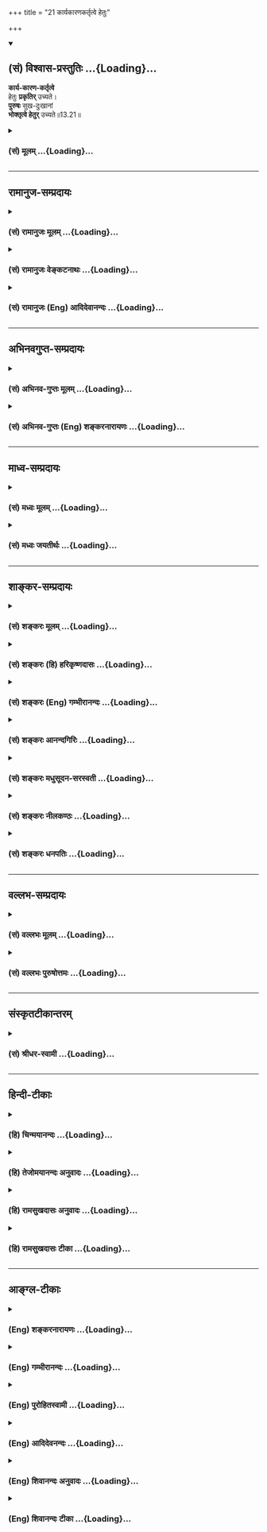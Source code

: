 +++
title = "21 कार्यकारणकर्तृत्वे हेतुः"

+++
<div class="js_include" newlevelforh1="2" title="(सं) विश्वास-प्रस्तुतिः" unfilled url="/mahAbhAratam/shlokashaH/06-bhIShma-parva/03-bhagavad-gItA-parva/saMskRtam/vishvAsa-prastutiH/13_xetra-xetrajna-yogaH/21_kAryakAraNakartRt.md">
<details open><summary><h2>(सं) विश्वास-प्रस्तुतिः ...{Loading}...</h2></summary>

**कार्य-कारण-कर्तृत्वे**  
हेतुः **प्रकृतिर्** उच्यते।  
**पुरुषः** सुख-दुःखानां  
**भोक्तृत्वे हेतुर्** उच्यते॥13.21॥
</details>
</div>
<div class="js_include collapsed" newlevelforh1="3" title="(सं) मूलम्" unfilled url="/mahAbhAratam/shlokashaH/06-bhIShma-parva/03-bhagavad-gItA-parva/saMskRtam/mUlam/13_xetra-xetrajna-yogaH/21_kAryakAraNakartRt.md">
<details><summary><h3>(सं) मूलम् ...{Loading}...</h3></summary>

कार्यकारणकर्तृत्वे हेतुः प्रकृतिरुच्यते।  
पुरुषः सुखदुःखानां भोक्तृत्वे हेतुरुच्यते।।13.21।।
</details>
</div>


_________________
## रामानुज-सम्प्रदायः
<div class="js_include collapsed" newlevelforh1="3" title="(सं) रामानुजः मूलम्" unfilled url="/mahAbhAratam/shlokashaH/06-bhIShma-parva/03-bhagavad-gItA-parva/saMskRtam/rAmAnujaH/mUlam/13_xetra-xetrajna-yogaH/21_kAryakAraNakartRt.md">
<details><summary><h3>(सं) रामानुजः मूलम् ...{Loading}...</h3></summary>

।।13.20।। कार्यं शरीरं कारणानि ज्ञानकर्मात्मकानि समनस्कानि इन्द्रियाणि;
तेषां क्रियाकारित्वे पुरुषाधिष्ठिता **प्रकृतिः** एव **हेतुः;**
पुरुषाधिष्ठितक्षेत्राकारपरिणतप्रकृत्याश्रया भोगसाधनभूता क्रिया
इत्यर्थः।  
  
**पुरुषस्य** तु अधिष्ठातृत्वम् एव तदपेक्षया
अधिकंकर्ताशास्त्रार्थवत्त्वात् (ब्र॰ सू॰ 2।3।33) इत्यादिकम् उक्तम्
शरीराधिष्ठानप्रयत्नहेतुत्वम् एव हि पुरुषस्य कर्तृत्वम्। प्रकृतिसंसृष्टः
**पुरुषः सुखदुःखानां भोक्तृत्वे हेतुः;** सुखदुःखानुभवाश्रयः
इत्यर्थः। एवम् अन्योन्यसंसृष्टयोः प्रकृतिपुरुषयोः कार्यभेद उक्तः पुरुषस्य
स्वतः स्वानुभवैकसुखस्य अपि वैषयिकसुखदुःखोपभोगहेतुत्वम् आह --

</details>
</div>
<div class="js_include collapsed" newlevelforh1="3" title="(सं) रामानुजः वेङ्कटनाथः" unfilled url="/mahAbhAratam/shlokashaH/06-bhIShma-parva/03-bhagavad-gItA-parva/saMskRtam/rAmAnujaH/venkaTanAthaH/13_xetra-xetrajna-yogaH/21_kAryakAraNakartRt.md">
<details><summary><h3>(सं) रामानुजः वेङ्कटनाथः ...{Loading}...</h3></summary>

  
  
।।13.21।। अथान्योन्यसंसृष्टयोः प्रकृतिपुरुषयोः संसर्गविशेषनिबन्धनो
व्यापारभेद उच्यते -- कार्यकारण इति श्लोकेन। कार्यं शरीरमिति। प्रकरणात्
कारणशब्दस्य समभिव्याहाराच्च अत्र कार्यशब्दो भोगायतनाख्यकार्यविशेषपर इति
भावः। इन्द्रियाणि दशैकं च \[13।6\] इति इन्द्रियादिप्रकृतविषयोऽत्र
कारणशब्द इत्याहज्ञानकर्मात्मकानीति। एतेनकार्यं भूततन्मात्ररूपेण दशविधम्
कारणं बुद्ध्यहङ्काररूपेण त्रयोदशविधम् तेषां स्वरूपोत्पत्तौ
प्रतिक्षणपरिणामे च हेतुर्मूलप्रकृतिः इत्यादिव्याख्यानान्तराणि
निरस्तानि। कार्यकरणकर्तृत्वे इति (शं.) परोक्तं
पाठान्तरमप्रसिद्धेरनादृतम्। कर्तृशब्दोऽत्र न प्रयत्नाद्याश्रयत्वपरः;
अचेतने तदसम्भवात् अतो यथास्वं व्यापारश्रयत्वं विवक्षितमित्याह -- तेषां
क्रियाकारित्व इति। यद्यप्यबुद्धिपूर्वेषु
केषुचिन्मनश्श्रोत्रादिव्यापारेषु पुरुषेच्छाधीनत्वं नास्ति; तथापि तेषां
पुरुषभोगार्थत्वात् भोक्तृत्वदशापन्नपुरुषसन्निधानरूपमधिष्ठानमपेक्षितम्
बाहुल्येन च प्रयत्नाधीनत्वमस्तीत्यभिप्रायेणाहपुरुषाधिष्ठितेति। विभज्य
व्यापारनिर्देशात्प्रकृतिरेवेत्यवधारणलाभः।  
  
ननु पुरुषाधिष्ठिता प्रकृतिरित्ययुक्तं; प्रलयदशायां करणकलेवरविधुरस्य
संसारिणः स्वेच्छया
प्रकृत्यधिष्ठानासम्भवादित्यत्राहपुरुषाधिष्ठितक्षेत्राकारपरिणतेति।
भोगतत्साधनयोराश्रयत्वलक्षणं हेतुत्वमिह विविच्यत इत्यभिप्रायेण
प्रकृत्याश्रयत्वादिकथनम्। प्रकृतेः कर्तृत्वेकर्ता शास्त्रार्थवत्त्वात्
\[ब्र.सू.2।3।33\] इत्यादिभिः सूत्रैर्विरोधः
स्यादित्यत्राहपुरुषस्याधिष्ठातृत्वमेवेति। यदि
पुरुषस्याधिष्ठातृत्वमात्रं; तदा साक्षात्कर्तृत्वं प्रकृतेरेवेति पुरुषस्य
कर्तृत्वमौपचारिकं स्यादित्यत्राहशरीराधिष्ठानेति। अयमभिप्रायः -- न हि
प्रयत्नाधीनपरिस्पन्दाश्रयत्वलक्षणं कर्तृत्वं पुरुषस्य सूत्र्यते तत्र
शास्त्रार्थवत्त्वादिहेतूनामन्यथासिद्धेः नच शरीरादिप्रेरकप्रयत्नाश्रयत्वे
कर्तृशब्दस्यौपचारिकता; कृतिप्रयत्नयोः
पर्यायत्वात्कृत्याश्रयत्वरूपत्वाच्च कर्तृत्वस्य। ततश्चान्यत्रैव
कर्तृत्वमौपचारिकमिति फलितम्। यदि पुनर्यथास्वं व्यापाराश्रयत्वमेव
सर्वेषां कर्तृत्वमित्युच्यते तथापि पुरुषस्य कर्तृत्वं मुख्यमेव।  
  
ननुपुरुषः सुखदुःखानां भोक्ता इत्ययुक्तम्; शुद्धस्य पुरुषस्य
प्रियाप्रियविधुरत्वश्रुतेः। यद्यपि मोक्षे विलक्षणं सुखमनुभूयते; तथापि
दुःखप्रसङ्गस्तु नास्त्येवेत्यत्राह -- प्रकृतिसंसृष्ट इति। नह वै सशरीरस्य
सतः प्रियाप्रिययोरपहतिरस्ति \[छां.उ.8।12।1\] इत्यपि श्रूयत इति भावः।
विषयेन्द्रियादिरूपेण परिणतायाः प्रकृतेरपि भोक्तृत्वे हेतुत्वमस्ति तत्कथं
पुरुषो विशिष्य निर्दिश्यते इत्यत्राहसुखदुःखानुभवाश्रय इति।
तत्कालस्वसमवेतसुखदुःखसाक्षात्कारो भोग इति भोगलक्षणमप्यनेन सूचितम्। एतेन
निर्विकारपुरुषसन्निधानात् प्रकृतेरेव भोक्तृत्वमिति पक्षो निरस्तः।
तदापुरुषोऽस्ति भोक्तृभावात् \[सां.का.17\]पुरुषस्य दर्शनार्थं कैवल्यार्थं
तथा प्रधानस्य \[सां.का.21\] इत्यादिस्वग्रन्थविरोधश्च। अयं हि पक्षः
शारीरकेरचनानुपपत्तेश्च \[ब्र.सू.2।2।1\] इत्यारभ्यविप्रतिषेधाच्चासमञ्जसम्
\[ब्र.सू.2।2।10\] इत्यन्तैः सूत्रैर्विस्तरेण प्रतिक्षिप्तः। अत्र च
श्लोके यदि प्रकृतेरेव भोक्तृत्वमपि विवक्षितं स्यात्; तदा कर्तृत्वे
भोक्तृत्वे च प्रकृतिरेव हेतुरिति वक्तव्यम् नतु विवेक्तव्यम्
भोक्तृत्वस्यापि कर्तृत्वविशेषत्वात्;शास्त्रफलं प्रयोक्तरि
\[पू.मी.3।7।10\] इति न्यायाच्च।  
  
न च वाच्यं कर्तृत्वं प्रकृतेः स्वतस्सिद्धं; भोक्तृत्वे तु तस्याः पुरुषो
हेतुरिति प्रदर्शनाय विवेक इति पुरुषनिरपेक्षायाः केवलायाः प्रकृतेः
कर्तृत्वस्याप्ययोगादनभ्युपगमाच्च। अन्यथा विशुद्धकेवलज्ञानोदयेऽपि तेन
निवृत्तप्रसवामर्थवशात्सप्तरूपविनिवृत्ताम् \[सां.का.65\]
इत्युक्तसप्तरूपविनिवृत्तिभङ्गप्रसङ्गात्। तथाच मुक्तावपि यथापूर्वमेव
प्रकृतिप्रवृत्तिः
स्यात्। सङ्घातपरार्थत्वात्ति्रगुणादिविपर्ययादधिष्ठानात्। पुरुषोऽस्ति
भोक्तृभावात्कैवल्यार्थप्रवृत्तेश्च।। जननमरणकरणानां
प्रतिनियमादयुगपत्प्रवृत्तेश्च। पुरुषबहुत्वं सिद्धं
त्रैगुण्यविपर्यया(च्चैव)च्च।। \[सां.का.1718\]
इत्यधिष्ठानायुगपत्प्रवृत्तिभ्यां पुरुषतद्बहुत्वकल्पनं च भज्येत।
अत्रपुरुषः प्रकृतिस्थो हि भुङ्क्ते प्रकृतिजान् गुणान्  
  

</details>
</div>
<div class="js_include collapsed" newlevelforh1="3" title="(सं) रामानुजः (Eng) आदिदेवानन्दः" unfilled url="/mahAbhAratam/shlokashaH/06-bhIShma-parva/03-bhagavad-gItA-parva/saMskRtam/rAmAnujaH/english/AdidevAnandaH/13_xetra-xetrajna-yogaH/21_kAryakAraNakartRt.md">
<details><summary><h3>(सं) रामानुजः (Eng) आदिदेवानन्दः ...{Loading}...</h3></summary>

13.21 The 'Karya' means the body, the 'Karanas' mean the instruments,
i.e., the senses of perception and action plus the Manas. In their operations, the Prakrti, subservient to the self, is alone the causal factor. The sense is that their operations, which are the means of experience, have their foundation in the Prakrti, which has developed in the form of the body subservient to the self. In regard to this, the authority is the aphorism, 'The self is an agent, on account of the scriptures having the purpose' (B. S., 2.3.33) etc. The agency of the self means that the self is the cause of the will (effort) to support the body. The self (Purusa) associated with the body is the cause for experiencing pleasures and pains. The meaning is that It is the seat of those experiences. Thus, has been explained the difference in the operations of the Prakrti and of the self when they are mutually conjoined. He now proceeds to explain how, though the self, which in Its pristine nature experiences Itself by Itself as nothing but joy, becomes the cause of experiencing both pleasure and pain derived from sense objects when It is conjoined with a body. The term Guna figuratively represents effects. The self (in Its pristine nature) experiences Itself by Itself, as nothing buy joy. But when dwelling in the body, i.e., when It is in conjunction with the Prakrti, It experiences the alities born of Prakrti, namely, happiness, pain etc., which are the effects of Gunas like Sattva etc. He explains the cause of conjunction with the Prakrti:

</details>
</div>


_________________
## अभिनवगुप्त-सम्प्रदायः
<div class="js_include collapsed" newlevelforh1="3" title="(सं) अभिनव-गुप्तः मूलम्" unfilled url="/mahAbhAratam/shlokashaH/06-bhIShma-parva/03-bhagavad-gItA-parva/saMskRtam/abhinava-guptaH/mUlam/13_xetra-xetrajna-yogaH/21_kAryakAraNakartRt.md">
<details><summary><h3>(सं) अभिनव-गुप्तः मूलम् ...{Loading}...</h3></summary>

।।13.20 -- 13.23।। एतल्लक्षणं कृत्वा परीक्षा क्रियते -- प्रकृतिमित्यादि
पर इत्यन्तम्। प्रकृतिरप्यनादिः +++(;N कार्यकारणप्रकृतिरप्यनादिः)+++
कारणान्तराभावात्। ,विकाराः पटादयः। प्रकृतिरिति कार्यकारणभावे हेतुः।
पुरुषस्तु प्रधान्यात् भोक्ता। प्रकृतिपुरुषयोः पङ्ग्वन्धवत्
किलान्योन्यापेक्षा वृत्तिः। अत एवास्य \[पुरुषस्य\] शास्त्रकृद्भिः
नानाकारैर्नामभिरभिधीयते रूपम् उपद्रष्टा इत्यादिभिः। अयमत्र तात्पर्यार्थः
-- प्रकृतिः तद्विकारः; चतुर्दशविधः सर्गः; तथा पुरुषः; एतत्सर्वम् अनादि
नित्यं च ब्रह्मतत्वाच्छुरितत्वे सति तदनन्यत्वात्।

</details>
</div>
<div class="js_include collapsed" newlevelforh1="3" title="(सं) अभिनव-गुप्तः (Eng) शङ्करनारायणः" unfilled url="/mahAbhAratam/shlokashaH/06-bhIShma-parva/03-bhagavad-gItA-parva/saMskRtam/abhinava-guptaH/english/shankaranArAyaNaH/13_xetra-xetrajna-yogaH/21_kAryakAraNakartRt.md">
<details><summary><h3>(सं) अभिनव-गुप्तः (Eng) शङ्करनारायणः ...{Loading}...</h3></summary>

13.21 See Comment under 13.23

</details>
</div>


_________________
## माध्व-सम्प्रदायः
<div class="js_include collapsed" newlevelforh1="3" title="(सं) मध्वः मूलम्" unfilled url="/mahAbhAratam/shlokashaH/06-bhIShma-parva/03-bhagavad-gItA-parva/saMskRtam/madhvaH/mUlam/13_xetra-xetrajna-yogaH/21_kAryakAraNakartRt.md">
<details><summary><h3>(सं) मध्वः मूलम् ...{Loading}...</h3></summary>

।।13.21।। कार्यं शरीरम्। शरीरं कार्यमुच्यते इत्यभिधानम्। कारणानीन्द्रियाणि
भोगोऽनुभवः। स हि चिद्रूपत्वादनुभवति। प्रकृतिश्च
जडत्वात्परिणामिनी। कार्यकारणकर्त्तृत्वे कारणं प्रकृतिं विदः। भोक्तृत्वे
सुखदुःखानां पुरुषं प्रकृतेः परम् \[3।26।8\] इति भागवते।

</details>
</div>
<div class="js_include collapsed" newlevelforh1="3" title="(सं) मध्वः जयतीर्थः" unfilled url="/mahAbhAratam/shlokashaH/06-bhIShma-parva/03-bhagavad-gItA-parva/saMskRtam/madhvaH/jayatIrthaH/13_xetra-xetrajna-yogaH/21_kAryakAraNakartRt.md">
<details><summary><h3>(सं) मध्वः जयतीर्थः ...{Loading}...</h3></summary>

।।13.21।। कारणानामपि कार्यत्वात् पृथगुक्तिर्व्यर्थेत्यतो रूढिमाश्रित्य
कार्यकारणशब्दौ व्याख्याति -- **कार्यमि**ति। भोक्तृत्वे इत्यत्र
प्रकृत्यर्थो भोगोऽभ्यवहारादिसुखादिविषयो न सम्भवति; अत आह -- **भोग** इति।
स्वीयतया साक्षात्कार इत्यर्थः। भोगः प्रकृतेरेव न पुरुषस्य; अतःपुरुषः
सुखदुःखानां भोक्तृत्वे हेतुः इति कथमुक्तं इति साङ्खयाः। तत्राह -- **स
ही**ति। न तु प्रकृतिः; अचैतन्यादिति शेषः। ननुकार्यकारणकर्तृत्वे हेतुः
प्रकृतिः इत्युक्तम्; कर्तृत्वं च ज्ञानेच्छाप्रत्यययोगः तत्कथं
प्रकृतेर्भोगासम्भवः इत्यत आह -- **प्रकृतिश्चे**ति। चस्त्वर्थः
परिणामिकारणत्वात्कर्तृत्वमित्युपचर्यत इति भावः। श्लोकार्थे
पुराणसम्मतिमाह -- **कार्ये**ति। कारणं विदुः इत्त्युत्तरार्धेऽनुवर्तते।

</details>
</div>


_________________
## शाङ्कर-सम्प्रदायः
<div class="js_include collapsed" newlevelforh1="3" title="(सं) शङ्करः मूलम्" unfilled url="/mahAbhAratam/shlokashaH/06-bhIShma-parva/03-bhagavad-gItA-parva/saMskRtam/shankaraH/mUlam/13_xetra-xetrajna-yogaH/21_kAryakAraNakartRt.md">
<details><summary><h3>(सं) शङ्करः मूलम् ...{Loading}...</h3></summary>

।।13.21।। --,**कार्यकरणकर्तृत्वे** -- कार्यं शरीरं करणानि तत्स्थानि
त्रयोदश। देहस्यारम्भकाणि भूतानि पञ्च विषयाश्च प्रकृतिसंभवाः विकाराः
पूर्वोक्ताः इह कार्यग्रहणेन गृह्यन्ते। गुणाश्च प्रकृतिसंभवाः
सुखदुःखमोहात्मकाः करणाश्रयत्वात् करणग्रहणेन गृह्यन्ते। तेषां
कार्यकरणानां कर्तृत्वम् उत्पादकत्वं यत् तत् कार्यकरणकर्तृत्वं तस्मिन्
कार्यकरणकर्तृत्वे **हेतुः** कारणम् आरम्भकत्वेन **प्रकृतिः उच्यते।** एवं
कार्यकरणकर्तृत्वेन संसारस्य कारणं प्रकृतिः। कार्यकारणकर्तृत्वे
इत्यस्मिन्नपि पाठे; कार्यं यत् यस्य विपरिणामः तत् तस्य कार्यं विकारः
विकारि कारणं तयोः विकारविकारिणोः कार्यकारणयोः कर्तृत्वे इति। अथवा; षोडश
विकाराः कार्यं सप्त प्रकृतिविकृतयः कारणम् तान्येव कार्यकारणान्युच्यन्ते
तेषां कर्तृत्वे हेतुः प्रकृतिः उच्यते; आरम्भकत्वेनैव। पुरुषश्च संसारस्य
कारणं यथा स्यात् तत् उच्यते -- **पुरुषः** जीवः क्षेत्रज्ञः भोक्ता इति
पर्यायः; **सुखदुःखानां** भोग्यानां **भोक्तृत्वे** उपलब्धृत्वे **हेतुः
उच्यते**।। कथं पुनः अनेन कार्यकरणकर्तृत्वेन सुखदुःखभोक्तृत्वेन च
प्रकृतिपुरुषयोः संसारकारणत्वमुच्यते इति; अत्र उच्यते --
कार्यकरणसुखदुःखरूपेण हेतुफलात्मना प्रकृतेः परिणामाभावे; पुरुषस्य च
चेतनस्य असति तदुपलब्धृत्वे; कुतः संसारः स्यात् यदा पुनः
कार्यकरणसुखदुःखस्वरूपेण हेतुफलात्मना परिणतया प्रकृत्या भोग्यया पुरुषस्य
तद्विपरीतस्य भोक्तृत्वे न अविद्यारूपः संयोगः स्यात्; तदा संसारः स्यात्
इति। अतः यत् प्रकृतिपुरुषयोः कार्यकरणकर्तृत्वेन सुखदुःखभोक्तृत्वेन च
संसारकारणत्वमुक्तम्; तत् युक्तम्। कः पुनः अयं संसारो नाम सुखदुःखसंभोगः
संसारः। पुरुषस्य च सुखदुःखानां संभोक्तृत्वं संसारित्वमिति।। यत् पुरुषस्य
सुखदुःखानां भोक्तृत्वं संसारित्वम् इति उक्तं तस्य तत् किं निमित्तमिति
उच्यते --,

</details>
</div>
<div class="js_include collapsed" newlevelforh1="3" title="(सं) शङ्करः (हि) हरिकृष्णदासः" unfilled url="/mahAbhAratam/shlokashaH/06-bhIShma-parva/03-bhagavad-gItA-parva/saMskRtam/shankaraH/hindI/harikRShNadAsaH/13_xetra-xetrajna-yogaH/21_kAryakAraNakartRt.md">
<details><summary><h3>(सं) शङ्करः (हि) हरिकृष्णदासः ...{Loading}...</h3></summary>

।।13.21।। प्रकृतिसे उत्पन्न हुए वे विकार और गुण कौनसे हैं --, कार्य
शरीरको कहते हैं और उसमें स्थित ( मन; बुद्धि; अहंकार तथा दश इन्द्रियाँ --
ये ) तेरह कारण हैं। इनके कर्त्तापनमें ( हेतु प्रकृति है )। शरीरको
उत्पन्न करनेवाले पाँच भूत और शब्द आदि पाँच विषय ये पहले कहे हुए
प्रकृतिजन्य दश विकार तो यहाँ कार्यके ग्रहणसे ग्रहण किये जाते हैं और
सुखदुःख; मोह आदिके रूपमें परिणत हुए प्रकृतिजन्य समस्त गुण बुद्धि आदि
कारणोंके आश्रित होनेके कारण करणोंके ग्रहणसे ग्रहण किये जाते हैं। उन
कार्य और करणोंका जो कर्तापन अर्थात् उनको उत्पन्न करनेका भाव है उसका नाम
कार्यकरण कर्तृत्व है; उन कार्यकरणोंके कर्तृत्वमें आरम्भ करनेवाली होनेसे
प्रकृति कारण कही जाती है। इस प्रकार कार्यकरणोंको उत्पन्न करनेवाली होनेसे
प्रकृति संसारकी कारण है। कार्यकारणकर्तृत्वे ऐसा पाठ माननेसे भी यही अर्थ
होगा कि जो जिसका परिणाम है; वह उसका कार्य अर्थात् विकार है; और कारण
विकारी -- विकृत होनेवाला -- है। उन विकारी और विकाररूप कारण और कार्योंके
उत्पन्न करनेमें ( प्रकृति हेतु है )। अथवा सोलह विकार तो कार्य और सात
प्रकृति विकृति कारण हैं; इस प्रकार ये ( तेईस तत्त्व ) ही कार्यकारणके
नामसे कहे जाते हैं। इनके कर्तापनमें प्रारम्भकत्वसे ही प्रकृति हेतु कही
जाती है। पुरुष भी जिस प्रकार संसारका कारण होता है; सो कहा जाता है --
पुरुष अर्थात् जीव; क्षेत्रज्ञ; भोक्ता इत्यादि जिसके पर्याय शब्द है; वह
सुखदुःख आदि भोगोंके भोक्तापनमें,अर्थात् उनका उपभोग करनेमें हेतु कहा जाता
है। पू₀ -- परंतु इस कार्यकरणके कर्तापनसे और सुख दुःखके भोक्तापनसे
प्रकृति और पुरुष दोनोंको संसारका कारण कैसे बतलाया जाता है उ₀ -- कार्यकरण
और सुखदुःखादिरूप हेतु और फलके आकारमें प्रकृतिका परिणाम न होनेपर तथा चेतन
पुरुषमें उन सबका भोक्तापन न होनेसे संसार कैसे सिद्ध होगा। जब कार्यकरणरूप
हेतु और फलके आकारमें परिणत हुई भोग्यरूपा प्रकृतिके साथ उससे विपरीत
धर्मवाले पुरुषका; भोक्ता भावसे अविद्यारूप संयोग होगा; तभी संसार ( प्रतीत
) होगा। इसलिये प्रकृतिके कार्यकरणविषयक कर्तापन और पुरुषके सुख दुःखविषयक
भोक्तापनको लेकर जो उन दोनोंका संसारकारणत्व प्रतिपादन किया गया; वह उचित
ही है। पू₀ -- तो यह संसारनामक वस्तु क्या है उ₀ -- सुख दुःखोंका भोग ही
संसार है और पुरुषमें जो सुखदुःखोंका भोक्तृत्व है; यही उसका संसारित्व है।

</details>
</div>
<div class="js_include collapsed" newlevelforh1="3" title="(सं) शङ्करः (Eng) गम्भीरानन्दः" unfilled url="/mahAbhAratam/shlokashaH/06-bhIShma-parva/03-bhagavad-gItA-parva/saMskRtam/shankaraH/english/gambhIrAnandaH/13_xetra-xetrajna-yogaH/21_kAryakAraNakartRt.md">
<details><summary><h3>(सं) शङ्करः (Eng) गम्भीरानन्दः ...{Loading}...</h3></summary>

13.21 Karya-karana-kartrtve, with regard to the source of body and
organs: Karya is the body, and karana are the thirteen \[Five sense
organs, five motor organs, mind, intellect and ego.\] organs existing in
it. Here, by the word karya are understood the aforesaid elements that
produce the body as also the objects which are modifications born of
Nature. And since the alities-which are born of Nature and manifest
themselves as happiness, sorrow and delusion-are dependent on the
organs, (therefore) they are implied by the word karana, organs. The
kartrtvam, (lit) agentship, with regard to these body and organs
consists in being the source of the body and organs. With regard to this
source of the body and organs, prakrtih, Nature; ucyate, is said to be;
the hetuh, cause, in the sense of being the originator. Thus, by virtue
of being the source of body and organs, Nature is the cause of mundane
existence. Even if the reading be karya-karana-kartrtva, karya (effect,
modification) will mean anything that is the transformation of
something; and karana (cause) will be that which becomes transformed. So
the meaning of the compund will be: 'with regard to the source of the
effect and the cause'. Or, karya means the sixteen \[The eleven organs
(five sensory, five motor, and mind) and the five objects (sound
etc.).\] modificaitons, and karana means the seven \[Mahat, egoism, and
the five subtle elements.\] transformations of Nature. They themselves
are called effect and cuase. So far as the agentship with regard to
these is concerned Nature is said to be the cause, because of the same
reason of being their originator. As to how the soul can be the cause of
mundane existence is being stated: Purusah, the soul, the empirical
being, the knower of the field-all these are synonymous; is the hetuh,
cause; bhoktrtve, so far as enjoyership, the fact of being the
perceiver; sukha-duhkhanam, of happiness and sorrow-which are objects of
experience, is concerned. How, again, is it asserted with respect to
Nature and soul that, they are the causes of mundane existence by virtue
of this fact of their (respectively) being the source of body and
organs, and the perceiver of happiness and sorrow; As to this the answer
is being stated: How can there be any mundane existence if there be no
modification of Nature in the form of body and organs, happiness and
sorrow, and cause and effect, and there be no soul, the conscious being,
to experience them; On the other hand, there can be mundane existence
when there is a contact, in the form of ignorance, between
Nature-modified in the form of body and organs, and cause and effect as
an object of experience and the soul opposed to it as the experiencer.
Therefore it was reasonable to have said that, Nature and soul become
the cause of mundane existence by (respectively) becoming the
originators of the body and organs, and the perceiver of happiness and
sorrow. What again is this that is called worldly existence; Worldly
existence consists in the experience of happiness and sorrow; and the
state of mundane existence of the soul consists in its being the
experiencer of happiness and sorrow. It has been asserted that the state
of mundane existence of the soul consists in its being the experiencer
of happiness and sorrow. How does it come about; This is being answered:

</details>
</div>
<div class="js_include collapsed" newlevelforh1="3" title="(सं) शङ्करः आनन्दगिरिः" unfilled url="/mahAbhAratam/shlokashaH/06-bhIShma-parva/03-bhagavad-gItA-parva/saMskRtam/shankaraH/AnandagiriH/13_xetra-xetrajna-yogaH/21_kAryakAraNakartRt.md">
<details><summary><h3>(सं) शङ्करः आनन्दगिरिः ...{Loading}...</h3></summary>

।।13.20।। विकाराणां गुणानां प्रकृतेश्च स्वरूपमाकाङ्क्षाद्वारा
निर्णेतुमुत्तरश्लोकपूर्वार्धं पातयति -- **के** **पुनरिति।**
पुरुषस्यानादित्वकृतं बन्धहेतुत्वमाह -- **पुरुष इति।** पूर्वार्धं
व्याचष्टे -- **कार्यमित्यादिना।** ज्ञानेन्द्रियपञ्चकं कर्मेन्द्रियपञ्चकं
मनो बुद्धिरहंकारश्चेति त्रयोदश करणानि। तथापि भूतानां विषयाणां च
ग्रहणात्कथं तेषां प्रकृतिकार्यतेत्याशङ्क्याह -- **देहेति।** तथापि
गुणानामिहाग्रहणान्न प्रकृतिकार्यत्वं तत्राह -- **गुणाश्चेति।**
उक्तरीत्या निष्पन्नमर्थमाह -- **एवमिति।** पाठान्तरमनूद्य
व्याख्यापूर्वकमर्थाभेदमाह -- **कार्येत्यादिना।** व्याख्यान्तरमाह --
**अथवेति।** एकादशेन्द्रियाणि पञ्च विषया इति षोडशसंख्याकविकारोऽत्र
कार्यशब्दार्थः; महानहंकारो भूततन्मात्राणीति प्रकृतिविकृतयः सप्त कारणं;
तेषामारम्भकत्वेन कर्तृत्वेन हेतुराश्रयो मूलप्रकृतिरित्यर्थः।
उत्तरार्धस्य तात्पर्यमाह -- **पुरुषश्चेति।** तस्य परमात्मत्वं
व्यवच्छिनत्ति -- **जीव इति।** तस्य प्राणधारणनिमित्तस्य तदर्थं चेतनत्वमाह
-- **क्षेत्रज्ञ इति।** तस्यानौपाधिकत्वं वारयति -- **भोक्तेति।**
तयोः,संसारकारणत्वमुपपादयितुं शङ्कते -- **कथमिति।** अन्वयव्यतिरेकाभ्यां
तयोस्तथात्वमित्याह -- **अत्रेति।** तत्र व्यतिरेकं दर्शयति --
**कार्येति।** नहि नित्यमुक्तस्यात्मनः स्वतः संसारोऽस्तीत्यर्थः।
इदानीमन्वयमाह -- **यदेति।** अन्वयादिफलमुपसंहरति -- **अत इति।**
आत्मनोऽविक्रियस्य संसरणं नोचितमित्याक्षिपति -- **कः पुनरिति।**
सुखदुःखान्यतरसाक्षात्कारो भोगः स चाविक्रियस्यैव द्रष्टुः
संसारस्तथाविधभोक्तृत्वमस्य संसारित्वमित्युत्तरमाह -- **सुखेति।**
श्लोकव्याख्यासमाप्तावितिशब्दः।

</details>
</div>
<div class="js_include collapsed" newlevelforh1="3" title="(सं) शङ्करः मधुसूदन-सरस्वती" unfilled url="/mahAbhAratam/shlokashaH/06-bhIShma-parva/03-bhagavad-gItA-parva/saMskRtam/shankaraH/madhusUdana-sarasvatI/13_xetra-xetrajna-yogaH/21_kAryakAraNakartRt.md">
<details><summary><h3>(सं) शङ्करः मधुसूदन-सरस्वती ...{Loading}...</h3></summary>

।।13.21।। विकाराणां प्रकृतिसंभवत्वं विवेचयन् पुरुषस्य संसारहेतुत्वं
दर्शयति -- कार्येति। कार्यं शरीरं करणानीन्द्रियाणि तत्स्थानि त्रयोदश
देहारम्भकाणि भूतानि। विषयाश्चेह कार्यग्रहणेन गृह्यन्ते। गुणाश्च
सुखदुःखमोहात्मकाः करणाश्रयत्वात्करणग्रहणेन गृह्यन्ते। तेषां कार्यकरणानां
कर्तृत्वे तदाकारपरिणामे हेतुः कारणं प्रकृतिरुच्यते महर्षिभिः।
कार्यकारणेति दीर्घपाठेपि स एवार्थः। एवं प्रकृतेः संसारकारणत्वं व्याख्याय
पुरुषस्यापि यादृशं तत्तदाह -- पुरुष इति। पुरुषः क्षेत्रज्ञः परा
प्रकृतिरिति प्राग्व्याख्यातः स सुखदुःखानां सुखदुःखमोहानां भोग्यानां
सर्वेषामपि भोक्तृत्वे वृत्त्युपरक्तोपलम्भे हेतुरुच्यते।

</details>
</div>
<div class="js_include collapsed" newlevelforh1="3" title="(सं) शङ्करः नीलकण्ठः" unfilled url="/mahAbhAratam/shlokashaH/06-bhIShma-parva/03-bhagavad-gItA-parva/saMskRtam/shankaraH/nIlakaNThaH/13_xetra-xetrajna-yogaH/21_kAryakAraNakartRt.md">
<details><summary><h3>(सं) शङ्करः नीलकण्ठः ...{Loading}...</h3></summary>

।।13.21।। उभयोरपि संसारं प्रति कारणत्वे द्वारमाह -- **कार्येति।** कार्यं
शरीरं तदारम्भकाणि भूतानि विषयाश्च। कारणं त्रयोदशेन्द्रियाणि तदाश्रिताश्च
सुखदुःखमोहात्मका गुणाश्च। करणेतिपाठेऽपि स एवार्थः। एतयोः कार्यकारणयोः
कर्तृत्वे निमित्ते सति कर्तृत्वेनेत्यर्थः। हेतुः संसारस्य कारणं
प्रकृतिर्भवति। तथा पुरुषः सुखदुःखानां भोक्तृत्वेन संसारस्य हेतुरिति। यदि
हि कार्यकारणसुखदुःखस्वरूपहेतुफलात्मना प्रकृतिर्न परिणमेत तदा पुरुषः
किमुपलभेत। अनुपलब्ध्वा वा कथं संसारी स्यात्। अनुपलब्धृका वा प्रकृतिः
कुत्रोपयुज्येत। तस्मादुपलभ्योपलब्धृसंयोगः संसारकारणमिति यथाभाष्यं
व्याख्यातम्। यद्वा पुरुषस्य कार्यत्वे कारणत्वे कर्तृत्वे च प्रकृतिरेव
पुरुषतादात्म्यं प्राप्ता हेतुर्भवति। वह्नितादात्म्यं प्राप्तं लोहं
वह्नेश्चतुष्कोणत्वादाविव हेतुर्भवति; तथा प्रकृतेः सुखदुःखभोक्तृत्वे
स्वच्छायाप्रदानेन पुरुषः कारणम् वह्निरिव लोहस्य स्वच्छायाप्रदानेन
दग्धृत्वे। तथाहि कार्यत्वादयः प्राकृतदेहेन्द्रियबुद्धिधर्माः
सन्तश्चिदात्मन्यारोप्यन्ते गौरोऽहममुष्यपुत्रोऽहं काणोऽहं खञ्जोऽहं
करोम्यहमकार्षमहमिति। तथा चिच्छायापन्ना बुद्धिश्चेतयाम्यहं
सुखदुःखादीनुपलभे इति मन्यते। सोऽयं प्रकृतिपुरुषयोरन्योन्यधर्माध्यासः
संसारस्य कारणमित्युपपादितं भवति। साङ्ख्याभिमतं पुरुषस्य भोक्तृत्वमपि
निरस्तं भवति। अन्यथा प्रकृतिः कर्त्री पुरुषो भोक्तेति
कर्तृत्वभोक्तृत्वयोर्वैयधिकरण्यमापद्येत। न च भोक्तुः पुरुषस्य
निर्विकारत्वमपि वक्तुं शक्यमित्यन्यत्र विस्तरः। द्वन्द्वान्ते श्रूयमाणं
पदं प्रत्येकमभिसंबध्यत इति त्वप्रत्ययस्य पूर्वाभ्यामपि संबन्धे कार्यत्वं
कारणत्वं कर्तृत्वं चेति विग्रहः
द्वन्द्वैकवद्भावश्चप्रातिपदिकार्थलिङ्गपरिमाणवचनभावे प्रथमा इत्यादिवत्।

</details>
</div>
<div class="js_include collapsed" newlevelforh1="3" title="(सं) शङ्करः धनपतिः" unfilled url="/mahAbhAratam/shlokashaH/06-bhIShma-parva/03-bhagavad-gItA-parva/saMskRtam/shankaraH/dhanapatiH/13_xetra-xetrajna-yogaH/21_kAryakAraNakartRt.md">
<details><summary><h3>(सं) शङ्करः धनपतिः ...{Loading}...</h3></summary>

।।13.21।। के पुनर्विकारा गुणाश्च प्रकृतिसंभवा इत्याकाङ्क्षायां
तान्यदर्शयन् प्रकृतेः संसारहेतुत्वं दर्शयति -- कार्येति। कार्यं शरीरम्।
कार्यग्रहणेन शरीरारम्भकाणि भूतानि विषयाश्च गृह्यन्ते। करणानि देहस्थानि।
ज्ञानेन्द्रियपञ्चकं कर्मेन्द्रियपञ्चकं मनो बुद्धिरहंकारश्चेति त्रयोदश।
करणग्रहणेन करणाश्रितत्वात्सुघदुःखमोहात्मका गुणा गृह्यन्ते। तेषां
कार्यकरणानां कर्तत्वे उत्पादकत्वे प्रकृतिरारम्भकत्वेन हेतुः कारणमुच्यते।
एवं कार्यकरणकर्तृत्वेन संसारस्य कारणं प्रकृतिरुक्ता। कार्यकारणकर्तृत्वे
इति पाठेप्ययमेवार्थः। यद्वा एकादशेन्द्रियाणि प़ञ्चविषयाः षोडशविकाराः
कार्यं महानहंकारो भूततन्मात्राणि पञ्चेति सप्तप्रकृतिविकृतयः कारणं तेषां
कर्तत्वे हेतुः प्रकृतिरुच्यते इत्यर्थः। एवमपरप्रकृतेः संसारकारणत्वं
प्रदर्श्य,परप्रकृतेस्तत्कारणत्वं दर्शयति। पुरुषः जीवः क्षेत्रज्ञः
सुखदुःखानां भोग्यानां भोक्तृत्वे उपलब्धृत्वे हेतुरुच्यते। तथाच
कार्यकारणसुखदुःस्वरुपेण हेतुफलात्मना प्रकृतेः परिणामाभावे पुरुषस्य च
चेतनस्य तदुपलब्धृत्वेऽसति संसारो न संभवतीत्यतः प्रकृतिपुरुषयोः
कार्यकारणकर्तृत्वेन सुखदुःभोक्तृत्वेन च संसारकारणत्वमिति। संसारश्च
सुखदुःखभोगः पुरुषस्य च सुखदुःखानां भोक्तृत्वं संसारित्वं। अन्ये तु
यथाभाष्यं व्याख्यातमित्युक्त्वा वर्णयन्ति। यद्वा पुरुषस्य कार्यत्वे
कारणत्वे कर्तत्वे च प्रकृतिरेव पुरुषतादात्म्यं प्राप्ता हेतुर्भवति। तथा
प्रकृतेः सुखदुःखभोक्तृत्वे स्वच्छायाप्रदाने पुरुषः कारणं कार्यत्वादयः
प्राकृतदेहेन्द्रियबुद्धिधर्माः सन्तश्चिदात्मन्यारोप्यन्ते गौरोहममुष्य
पुत्रोऽहं काणोऽहं खञ्जोऽहं करोभ्यमकार्षमहमिति तथा चिच्छायापन्ना बुद्धिः
तेचयाम्यहं सुखदुःखादीनुपालमे इति मन्यत। सायं
प्रकृतिपुरुषोरन्योन्यधर्माध्यासः संसारस्य कारणमित्युपपादितं भवति।
साङ्ख्याभिमतं पुरुषस्य भोक्तृत्वमपि निरस्तं भवति। अन्यथा प्रकृतिः कर्त्री
पुरुषो भोक्तेति कर्तृत्वभोक्तृत्वयोर्वैयदिकण्यमापद्येत। नच
भोक्तुर्निर्विकारित्वमपि वक्तुं शक्यमिति। अत्रेदमवधेयम्। यथा मूलं
व्याख्यानकर्तॄणां सर्वज्ञानां भाष्कृतां व्याख्याने
साङ्ख्यमतस्येश्वरानधिष्ठितं जडं प्रधानं कर्तृ चेतनश्च भोक्तेत्येवंरुपस्य
नास्ति प्रवेशः प्रकृतिरीश्वरस्य हि विकारकारणशक्तिस्त्रिगुणात्मिका माया
पुरुषः जीवः क्षेत्रज्ञ इत्येवं तैरुक्तत्वात्। उत्तरश्लोके पुरुषो भोक्ता
प्रकृतिस्थः प्रकृतावविद्यालक्षणायां स्थिति इत्यादिवक्ष्यमाणत्वाच्च।
तताचाविद्यैक्याध्यासादात्मनो भोक्तृत्वेन संसारित्वमिति वस्तुतो
निर्विकारत्वं दुर्निवारम्। यद्यपि प्रकृतिस्थस्य कर्तृत्वभोक्तृत्वे तथापि
कर्तृत्वे उपाधिप्राधान्यात्पृकृतेः कर्तृत्वमुच्यते। भोक्तृत्वे तूपहितस्य
प्राधान्याज्जीवस्य भोक्तृत्वमतो न वैयधिकरण्यदोषोऽपीत्यादिसर्वं भाष्यादेव
लभ्यत इत्यतोऽध्याहारेण क्लिष्टकल्पनया च भाष्यातिरिक्तव्याख्यानप्रदर्शनं
नोचितमिति। एतेन कार्यं यज्ञब्रह्महत्यादि कारणं पुरोडाशखङ्गादि कर्तृत्वं
साधनप्रयोक्तृत्वं तच्च तच्चेति द्वन्द्वे एकवद्भावः। हेतुः प्रकृतिरुच्यते
एवं चेत्प्रकृतेरेव स्वर्गनरकादि भवेन्न जीवस्य। तथाच बन्धाभावान्न मोक्षे
जीवानां प्रयत्नः स्यादित्यत आह। पुरुषइत्यादिकाः
पूर्वोत्तरप्रकरणानुरोधविनिर्मुक्ता भाष्यबहिर्भूताः कल्पना निराकृता
वेदितव्याः।

</details>
</div>


_________________
## वल्लभ-सम्प्रदायः
<div class="js_include collapsed" newlevelforh1="3" title="(सं) वल्लभः मूलम्" unfilled url="/mahAbhAratam/shlokashaH/06-bhIShma-parva/03-bhagavad-gItA-parva/saMskRtam/vallabhaH/mUlam/13_xetra-xetrajna-yogaH/21_kAryakAraNakartRt.md">
<details><summary><h3>(सं) वल्लभः मूलम् ...{Loading}...</h3></summary>

।।13.21।। सृष्ट्यां तयोः कार्यभेदमाह -- कार्येति। कार्यं बन्धमोक्षरूपं;
तस्य कारणरूपा विकारा गुणाश्च एतेषां कर्त्तृत्वे समुत्पादकत्वे
पुरुषाधिष्ठिता प्रकृतिर्हेतुः;प्रकृतिसम्भवान् \[13।20\] इत्युक्तत्वात्।
पुरुषस्य तु तदन्तश्चेतयितृत्वमेव तदपेक्षयाऽधिकंकर्त्ता
शास्त्रार्थवत्वात् \[ब्र.सू.2।3।33\] इत्यादिसूत्रोक्तं
क्षेत्राधिष्ठानप्रयत्नहेतुत्त्वमेव पुरुषस्य कर्तृत्वं
प्राकृतवदभ्युपगम्यते। स तु तत्संसृष्टस्तदुद्भूतानां
सुखदुःखानां,भोक्तृत्वे हेतुः सुखदुःखाद्यनुभवाश्रयः। यद्यप्युभयं
क्षेत्रधर्म इति वक्तव्यं तथापि विक्रियाया जडावसानत्वात्
क्षेत्रप्राधान्यं भोगस्य चिदवसानत्वदर्शनाच्चेतनाप्राधान्यमित्यर्थः।

</details>
</div>
<div class="js_include collapsed" newlevelforh1="3" title="(सं) वल्लभः पुरुषोत्तमः" unfilled url="/mahAbhAratam/shlokashaH/06-bhIShma-parva/03-bhagavad-gItA-parva/saMskRtam/vallabhaH/puruShottamaH/13_xetra-xetrajna-yogaH/21_kAryakAraNakartRt.md">
<details><summary><h3>(सं) वल्लभः पुरुषोत्तमः ...{Loading}...</h3></summary>

  
  
।।13.21।। एतदेव विशदयति -- कार्येति। कार्यस्य स्वरसानुभवात्मकस्य कारणानि
देहगुणादीनि तेषां कर्तृत्वे प्रकटकरणे हेतुः प्रकृतिः पूर्वोक्तरूपा
शक्तिरुच्यते। तथैव पुरुषः सुखदुःखानां सङ्गमविरहात्मकादीनां भोक्तृत्वे
तद्रसज्ञत्वे हेतुः कारणमुच्यते।  
  

</details>
</div>


_________________
## संस्कृतटीकान्तरम्
<div class="js_include collapsed" newlevelforh1="3" title="(सं) श्रीधर-स्वामी" unfilled url="/mahAbhAratam/shlokashaH/06-bhIShma-parva/03-bhagavad-gItA-parva/saMskRtam/shrIdhara-svAmI/13_xetra-xetrajna-yogaH/21_kAryakAraNakartRt.md">
<details><summary><h3>(सं) श्रीधर-स्वामी ...{Loading}...</h3></summary>

।।13.21।। विकाराणां प्रकृतिसंभवत्वं दर्शयन्पुरुषस्य संसारहेतुत्वं दर्शयति
**-- कार्यकारणेति।** कार्यं शरीरम्; कारणानि सुखदुःखसाधनानीन्द्रियाणि;
तेषां कर्तृत्वे तदाकारपरिणामे प्रकृतिर्हेतुरुच्यते कपिलादिभिः। पुरुषो
जीवस्तत्कृतसुखदुःखानां भोक्तृत्वे हेतुरुच्यते। अयं भावःयद्यप्यचेतनायाः
प्रकृतेः स्वतः कर्तृत्वं न संभवति; तथा पुरुषस्याप्यविकारिणो भोक्तृत्वं न
संभवति; तथापि कर्तृत्वं नाम क्रियानिर्वर्तकत्वम् तच्चाचेतनस्यापि
चेतनादृष्टवशाच्चैतन्याधिष्ठितत्वात्संभवति। यथा वह्नेरूर्ध्वज्वलनम्;
वायोस्तिर्यग्गमनम्; वत्सादृष्टवशात्स्तन्यपयसः क्षरणमित्यादि। अतः
पुरुषसंनिधानात्प्रकृतेः कर्तृत्वमुच्यते। भोक्तृत्वं च सुखदुःखसंवेदनम्।
तच्चेतनधर्म एवेति संनिधानात्पुरुषस्य भोक्तृत्वमुच्यत इति।

</details>
</div>


_________________
## हिन्दी-टीकाः
<div class="js_include collapsed" newlevelforh1="3" title="(हि) चिन्मयानन्दः" unfilled url="/mahAbhAratam/shlokashaH/06-bhIShma-parva/03-bhagavad-gItA-parva/hindI/chinmayAnandaH/13_xetra-xetrajna-yogaH/21_kAryakAraNakartRt.md">
<details><summary><h3>(हि) चिन्मयानन्दः ...{Loading}...</h3></summary>

।।13.21।। कार्य और कारण के कर्तृत्व में हेतु प्रकृति है यहाँ प्रयुक्त
कार्य शब्द से ये तेरह तत्त्व सूचित किये गये हैं पंचमहाभूत; पंच
ज्ञानेन्द्रियाँ; मन; बुद्धि और अहंकार। समष्टि पंचतत्त्वों के जो शब्द
स्पर्शादि पंच गुण हैं; वे ही व्यष्टि में पंच ज्ञानेन्द्रियों के रूप में
स्थित हैं। इसका विवेचन हम पूर्व में भी कर चुके हैं। पाँचो इन्द्रियाँ
भिन्नभिन्न विषय ग्रहण करती हैं; जिनका एकत्रीकरण करना मन का कार्य है।
तत्पश्चात् अपनी प्रतिक्रिया व्यक्त करने के लिए एक ऐसे तत्त्व की आवश्यकता
होती है; जो ग्रहण किये गये विषय के स्वरूप को समझकर अपनी प्रतिक्रिया को
निश्चित करे। और वह तत्त्व है बुद्धि। अब; इन सब क्रियाओं विषय ग्रहण; उनके
एकत्रीकरण और निर्णय में एक अहंभाव सतत बना रहता है; जैसे मैं देखता हूँ;
मैं निर्णय लेता हूँ इत्यादि। यह अहंभाव ही अहंकार कहलाता है; जो आत्मा के
इन इन्द्रियादि उपाधियों के साथ तादात्म्य के कारण उत्पन्न होता है। ये
तेरह तत्त्व यहाँ कार्य शब्द से सूचित किये गये हैं। यह सम्पूर्ण कार्य जगत्
व्यक्त है; और इनका अव्यक्त रूप ही कारण कहलाता है। ये कार्य और कारण
प्रकृति ही हैं। पुरुष सुखदुख का भोक्ता है जो चेतन तत्त्व इस कार्यकारण रूप
प्रकृति को प्रकाशित करता है; वह आत्मा या पुरुष है। यहाँ आत्मा को पुरुष के
रूप में सुखदुख का भोक्ता कहा गया है; वह उसका औपाधिक रूप है; वास्तविक
नहीं। सुख और दुख हमारे मन की प्रतिक्रियायें हैं। अनुकूल परस्थितियों में
इष्ट की प्राप्ति होने पर सुख और अनिष्ट की प्राप्ति से दुख होता है।
प्रत्येक अनुभव उसके अन्तिम विश्लेषण में सुख या दुख के रूप में ही निश्चित
किया जाता है। चैतन्य ही इन सब अनुभवों को प्रकाशित करता है; जिसके बिना
अनुभवधारा रूप यह जीवन ही सम्भव नहीं हो सकता है। इसलिए; यहाँ कहा गया है
कि पुरुष सुखदुख के भोग का हेतु है। क्षेत्र की उपाधि में क्षेत्रज्ञ के
रूप में कार्य कर रहा आत्मा ही संसार का भोक्ता बनता है। जो व्यक्ति सूर्य
की प्रखर धूप में खड़ा रहेगा उसे सूर्य का ताप सहन करना होगा; यदि वह
व्यक्ति सघन छाया में चला जाता है; तो उसे शीतलता का आनन्दानुभव होगा। इस
श्लोक में पुरुष को सुखदुखरूप संसार का भोक्ता कहा गया है। इस संसार का
कारण क्या है उत्तर में भगवाने कहते हैं

</details>
</div>
<div class="js_include collapsed" newlevelforh1="3" title="(हि) तेजोमयानन्दः अनुवादः" unfilled url="/mahAbhAratam/shlokashaH/06-bhIShma-parva/03-bhagavad-gItA-parva/hindI/tejomayAnandaH/anuvAdaH/13_xetra-xetrajna-yogaH/21_kAryakAraNakartRt.md">
<details><summary><h3>(हि) तेजोमयानन्दः अनुवादः ...{Loading}...</h3></summary>

।।13.21।। कार्य और कारण के उत्पन्न करने में हेतु प्रकृति कही जाती है और
पुरुष सुख-दु:ख के भोक्तृत्व में हेतु कहा जाता है।।

</details>
</div>
<div class="js_include collapsed" newlevelforh1="3" title="(हि) रामसुखदासः अनुवादः" unfilled url="/mahAbhAratam/shlokashaH/06-bhIShma-parva/03-bhagavad-gItA-parva/hindI/rAmasukhadAsaH/anuvAdaH/13_xetra-xetrajna-yogaH/21_kAryakAraNakartRt.md">
<details><summary><h3>(हि) रामसुखदासः अनुवादः ...{Loading}...</h3></summary>

।।13.21।। प्रकृति और पुरुष -- दोनोंको ही तुम अनादि समझो और विकारों तथा
गुणोंको भी प्रकृतिसे ही उत्पन्न समझो। कार्य और करणके द्वारा होनेवाली
क्रियाओंको उत्पन्न करनेमें प्रकृति हेतु कही जाती है और सुखदुःखोंके
भोक्तापनमें पुरुष हेतु कहा जाता है।

</details>
</div>
<div class="js_include collapsed" newlevelforh1="3" title="(हि) रामसुखदासः टीका" unfilled url="/mahAbhAratam/shlokashaH/06-bhIShma-parva/03-bhagavad-gItA-parva/hindI/rAmasukhadAsaH/TIkA/13_xetra-xetrajna-yogaH/21_kAryakAraNakartRt.md">
<details><summary><h3>(हि) रामसुखदासः टीका ...{Loading}...</h3></summary>

।।13.21।।***व्याख्या --***  \[इसी अध्यायके तीसरे श्लोकमें भगवान्ने
क्षेत्रके विषयमें **यच्च** (जो है); **यादृक् च** (जैसा है);
**यद्विकारि** (जिन विकारोंवाला है) और **यतश्च यत्** (जिससे जो उत्पन्न
हुआ है) -- ये चार बातें सुननेकी आज्ञा दी थी। उनमेंसे **यच्च** का वर्णन
पाँचवें श्लोकमें और **यद्विकारि** का वर्णन छठे श्लोकमें कर दिया।
**यादृक् च** का वर्णन आगे इसी अध्यायके छब्बीसवेंसत्ताईसवें श्लोकोंमें
करेंगे। अब **यतश्च यत्** का वर्णन करते हुए प्रकृतिसे विकारों और गुणोंको
उत्पन्न हुआ बताते हैं। इसमें भी देखा जाय तो विकारोंका वर्णन पहले छठे
श्लोकमें **इच्छा द्वेषः** आदि पदोंसे किया जा चुका है। यहाँ गुण प्रकृतिसे
उत्पन्न होते हैं -- यह बात नयी बतायी है। बारहवेंसे अठारहवें श्लोकतक ज्ञेय
तत्त्व(परमात्मा) का वर्णन है और यहाँ उन्नीसवेंसे चौंतीसवें श्लोकतक
पुरुष(क्षेत्रज्ञ) का वर्णन है। वहाँ तो ज्ञेय तत्त्वके अन्तर्गत ही सब कुछ
है और यहाँ पुरुषके अन्तर्गत सब कुछ है अर्थात् वहाँ ज्ञेय तत्त्वके
अन्तर्गत पुरुष है और यहाँ पुरुषके अन्तर्गत ज्ञेय तत्त्व है। तात्पर्य यह
है कि ज्ञेय तत्त्व (परमात्मा) और पुरुष (क्षेत्रज्ञ) -- दोनों तत्त्वसे दो
नहीं हैं; प्रत्युत एक ही हैं। \]**प्रकृतिं पुरुषं चैव विद्ध्यनादी उभावपि
--** यहाँ **प्रकृतिम्**पद सम्पूर्ण क्षेत्र(जगत्)की कारणरूप मूल प्रकृतिका
वाचक है। सात प्रकृतिविकृति (पञ्चमहाभूत; अहंकार और महत्तत्त्व) तथा सोलह
विकृति (दस; इन्द्रियाँ; मन और पाँच विषय) -- ये सभी प्रकृतिके कार्य हैं
और प्रकृति इन सबकी मूल कारण है।**पुरुषम्** पद यहाँ क्षेत्रज्ञका वाचक है;
जिसको इसी अध्यायके पहले श्लोकमें क्षेत्रको जाननेवाला कहा गया है। प्रकृति
और पुरुष -- दोनोंको अनादि कहनेका तात्पर्य है कि जैसे परमात्माका अंश यह
पुरुष (जीवात्मा) अनादि है; ऐसे ही यह प्रकृति भी अनादि है। इन दोनोंके
अनादिपनेमें फरक नहीं है किन्तु दोनोंके स्वरूपमें फरक है। जैसे -- प्रकृति
गुणोंवाली है और पुरुष गुणोंसे सर्वथा रहित है प्रकृतिमें विकार होता है और
पुरुषमें विकार नहीं होता प्रकृति जगत्की कारण बनती है और पुरुष किसीका भी
कारण नहीं बनता प्रकृतिमें कार्य एवं कारणभाव है और पुरुष कार्य एवं
कारणभावसे रहित है।**उभौ एव** कहनेका तात्पर्य है कि प्रकृति और पुरुष --
दोनों अलगअलग हैं। अतः जैसे प्रकृति और पुरुष अनादि हैं; ऐसे ही उन दोनोंका
यह भेद (विवेक) भी अनादि है। इसी अध्यायके पहले श्लोकमें आये **इदं शरीरं
क्षेत्रम्** पदोंसे मनुष्यशरीरकी तरफ ही दृष्टि जाती है अर्थात् व्यष्टि
मनुष्यशरीरका ही बोध होता है और **क्षेत्रज्ञः** पदसे मनुष्यशरीरको
जाननेवाले व्यष्टि क्षेत्रज्ञका ही,बोध होता है। अतः प्रकृति और उसके
कार्यमात्रका बोध करानेके लिये यहाँ **प्रकृतिम्** पदका और मात्र
क्षेत्रज्ञोंका बोध करानेके लिये यहाँ **पुरुषम्** पदका प्रयोग किया गया
है। इसी अध्यायके दूसरे श्लोकमें क्षेत्रज्ञकी परमात्माके साथ एकता जाननेके
लिये **विद्धि** पदका प्रयोग किया था और यहाँ पुरुषकी प्रकृतिसे भिन्नता
जाननेके लिये **विद्धि** पदका प्रयोग किया गया है। तात्पर्य है कि मनुष्य
स्वयंको और शरीरको एक समझता है; इसलिये भगवान् यहाँ **विद्धि** पदसे
अर्जुनको यह आज्ञा देते हैं कि ये दोनों सर्वथा अलगअलग हैं -- इस बातको तुम
ठीक तरहसे समझ लो।**विकारांश्च गुणंश्चैव विद्धि प्रकृतिसम्भवान् --**
इच्छा; द्वेष; सुख; दुःख; संघात; चेतना और धृति -- इन सात विकारोंको तथा
सत्त्व; रज और तम -- इन तीन गुणोंको प्रकृतिसे उत्पन्न हुए समझो। इसका
तात्पर्य यह है कि पुरुषमें विकार और गुण नहीं हैं। सातवें अध्यायमें तो
भगवान्ने गुणोंको अपनेसे उत्पन्न बताया है (7। 12) और यहाँ गुणोंको
प्रकृतिसे उत्पन्न बताते हैं। इसका तात्पर्य यह है कि वहाँ भक्तिका प्रकरण
होनेसे भगवान्ने गुणोंको अपनेसे उत्पन्न बताया है और गुणमयी मायासे तरनेके
लिये अपनी शरणागति बतायी है। परन्तु यहाँ ज्ञानका प्रकरण होनेसे गुणोंको
प्रकृतिसे उत्पन्न बताया है। अतः साधक गुणोंसे अपना सम्बन्ध न मानकर ही
गुणोंसे छूट सकता है।**कार्यकरणकर्तृत्वे हेतुः प्रकृतिरुच्यते --** आकाश;
वायु; अग्नि; जल और पृथ्वी तथा शब्द; स्पर्श; रूप; रस और गन्ध -- इन
दस(महाभूतों और विषयों)का नाम कार्य है। श्रोत्र; त्वचा; नेत्र; रसना;
घ्राण; वाणी; हस्त; पाद; उपस्थ और गुदा तथा मन; बुद्धि और अहंकार -- इन
तेरह(बहिःकरण और अन्तःकरण)का नाम करण है। इन सबके द्वारा जो कुछ क्रियाएँ
होती हैं; उनको उत्पन्न करनेमें प्रकृति ही हेतु है।  
  
जो उत्पन्न होता है; वह कार्य कहलाता है और जिसके द्वारा कार्यकी सिद्धि
होती है; वह करण कहलाता है अर्थात् क्रिया करनेके जितने औजार (साधन) हैं;
वे सब करण कहलाते हैं। करण तीन तरहके होते हैं -- (1) कर्मेन्द्रियाँ; (2)
ज्ञानेन्द्रियाँ और (3) मन; बुद्धि एवं अहंकार। कर्मेन्द्रियाँ स्थूल हैं;
ज्ञानेन्द्रियाँ सूक्ष्म हैं और मन; बुद्धि एवं अहंकार अत्यन्त सूक्ष्म
हैं। कर्मेन्द्रियों और ज्ञानेन्द्रियोंको बहिःकरण कहते हैं तथा मन; बुद्धि
और अहंकारको अन्तःकरण कहते हैं। जिनसे क्रियाएँ होती है; वे कर्मेन्द्रियाँ
हैं और कर्मेन्द्रियों तथा ज्ञानेन्द्रियोंपर जो शासन करते हैं; वे मन;
बुद्धि और अहंकार हैं। तात्पर्य है कि कर्मेन्द्रियोंपर ज्ञानेन्द्रियोंका
शासन है; ज्ञानेन्द्रियोंपर मनका शासन है; मनपर बुद्धिका शासन है और
बुद्धिपर अहंकारका शासन है। मन; बुद्धि और अहंकारके बिना कर्मेन्द्रियाँ और
ज्ञानेन्द्रियाँ काम नहीं करतीं। ज्ञानेन्द्रियोंके साथ जब मनका सम्बन्ध हो
जाता है; तब विषयोंका ज्ञान होता है। मनसे जिन विषयोंका ज्ञान होता है; उन
विषयोंमेंसे कौनसा विषय ग्राह्य है और कौनसा त्याज्य है; कौनसा विषय ठीक है
और कौनसा बेठीक है -- इसका निर्णय बुद्धि करती है। बुद्धिके द्वारा निर्णीत
विषयोंपर अहंकार शासन करता है। अहंकार दो तरहका होता है -- (1) अहंवृत्ति और
(2) अहंकर्ता। अहंवृत्ति किसीके लिये कभी दोषी नहीं होती; पर उस
अहंवृत्तिके साथ जब स्वयं (पुरुष) अपना सम्बन्ध जोड़ लेता है; तादात्म्य कर
लेता है; तब वह अहंकर्ता बन जाता है। तात्पर्य है कि अहंवृत्तिसे मोहित
होकर; उसके परवश होकर स्वयं उस अहंवृत्तिसे मोहित होकर; उसके परवश होकर
स्वयं उस अहंवृत्तिमें अपनी स्थिति मान लेता है तो वह कर्ता बन जाता है --
**अहंकारविमूढात्मा कर्ताहमिति मन्यते** (गीता 3। 27)। प्रकृतिका कार्य
बुद्धि (महत्तत्त्व) है और बुद्धिका कार्य अहंवृत्ति (अहंकार) है। यह
अहंवृत्ति है तो बुद्धिका कार्य; पर इसके साथ तादात्म्य करके स्वयं
बुद्धिका मालिक बन जाता है अर्थात् कर्ता और भोक्ता बन जाता है -- **पुरुषः
प्रकृतिस्थो हि भुङ्क्ते प्रकृतिजान्गुणान्** (गीता 13। 21)। परन्तु जब
तत्त्वका बोध हो जाता है; तब स्वयं न कर्ता बनता है और न भोक्ता ही बनता है
-- **शरीरस्थोऽपि कौन्तेय न करोति न लिप्यते** (गीता 13। 31)। फिर
कर्तृत्वभोक्तृत्वरहित पुरुषके शरीरद्वारा जो कुछ क्रियाएँ होती हैं; वे सब
क्रियाएँ अहंवृत्तिसे ही होती हैं। इसी अहंवृत्तिके द्वारा होनेवाली
क्रियाओंको गीतामें कई तरहसे बताया गया है जैसे -- प्रकृतिके द्वारा ही सब
क्रियाएँ होती हैं। (13। 29) प्रकृतिके गुणोंद्वारा ही सब क्रियाएँ होती
हैं (3। 27) गुण ही गुणोंमें बरत रहे हैं (3। 28) गुणोंके सिवाय दूसरा कोई
कर्ता नहीं है (14। 19) इन्द्रियाँ ही अपनेअपने विषयोंमें बरत रही हैं (5।
9) आदि। तात्पर्य है कि बहिःकरण और अन्तःकरणके द्वारा जो क्रियाएँ होती
हैं; वे सब प्रकृतिसे ही होती हैं।**पुरुषः सुखदुःखानां भोक्तृत्वे
हेतुरुच्यते --** अनुकूल परिस्थितिके आनेपर सुखी (राजी) होना -- यह सबका
भोग है और प्रतिकूल परिस्थितिके आनेपर दुःखी (नाराज) होना -- यह दुःखका भोग
है। यह सुखदुःखका भोग पुरुष(चेतन)में ही होता है -- प्रकृति(जड)में नहीं
क्योकि जड प्रकृतिमें सुखीदुःखी होनेकी सामर्थ्य नहीं है। अतः सुखदुःखके
भोक्तापनमें पुरुष हेतु कहा गया है। अगर पुरुष अनुकूलप्रतिकूल
परिस्थितियोंसे मिलकर राजीनाराज न हो तो वह सुखदुःखका भोक्ता नहीं बन
सकता। सातवें अध्यायके चौथेपाँचवें श्लोकोंमें भगवान्ने अपरा (जड) और परा
(चेतन) नामसे अपनी दो प्रकृतियोंका वर्णन किया है। ये दोनों प्रकृतियाँ
भगवान्के स्वभाव हैं; इसलिये ये दोनों स्वतः ही भगवान्की ओर जा रही हैं।
परन्तु परा प्रकृति (चेतन); जो परमात्माका अंश है और जिसकी स्वाभाविक रुचि
परमात्माकी ओर जानेकी ही है; तात्कालिक सुखभोगमें आकर्षित होकर अपरा
प्रकृति(जड)के साथ तादात्म्य कर लेता है। इतना ही नहीं; प्रकृतिके साथ
तादात्म्य करके वह प्रकृतिस्थ पुरुषके रूपमें अपनी एक स्वतन्त्र सत्ताका
निर्माण कर लेता है (गीता 13। 21); जिसको अहम् कहते हैं। इस अहम् में जड और
चेतन दोनों हैं। सुखदुःखरूप जो विकार होता है; वह जडअंशमें ही होता है; पर
जडसे तादात्म्य होनेके कारण उसका परिणाम ज्ञाता चेतनपर होता है अर्थात्
जडके सम्बन्धसे सुखदुःखरूप विकारको चेतन अपनेमें मान लेता है कि मैं सुखी
हूँ; मैं दुःखी हूँ। जैसे; घाटा लगता है दूकानमें; पर दूकानदार कहता है कि
मुझे घाटा लग गया। ज्वर शरीरमें आता है; पर मान लेता है कि मेरेमें ज्वर आ
गया। स्वयंमें ज्वर नहीं आता **(टिप्पणी प₀ 696)**; यदि आता तो कभी मिटता
नहीं। सुखदुःखका परिणाम चेतनपर होता है; तभी वह सुखदुःखसे मुक्ति चाहता है।
अगर वह सुखीदुःखी न हो; तो उसमें मुक्तिकी इच्छा हो ही नहीं सकती। मुक्तिकी
इच्छा जडके सम्बन्धसे ही होती है क्योंकि जडको स्वीकार करनेसे ही बन्धन हुआ
है। जो अपनेको सुखीदुःखी मानता है; वही सुखदुःखरूप विकारसे अपनी मुक्ति
चाहता है और उसीकी मुक्ति होती है। तात्पर्य है कि तादात्म्यमें
मुक्ति(कल्याण) की इच्छामें चेतनकी मुख्यता और भोगोंकी इच्छामें जडकी
मुख्यता होती है; इसलिये अन्तमें कल्याणका भागी चेतन ही होता है; जड
नहीं। विकृतिमात्र जडमें ही होती है; चेतनमें नहीं। अतः वास्तवमें सुखीदुःखी
होना चेतनका धर्म नहीं है; प्रत्युत जडके सङ्गसे अपनेको सुखीदुःखी मानना
ज्ञाता चेतनका स्वभाव है। तात्पर्य है कि चेतन सुखीदुःखी होता नहीं;
प्रत्युत (सुखाकारदुःखाकार वृत्तिसे मिलकर) अपनेको सुखीदुःखी मान लेता है।
चेतनमें एकदूसरेसे विरुद्ध सुखदुःखरूप दो भाव हो ही कैसे सकते हैं दो रूप
परिवर्तनशील प्रकृतिमें ही हो सकते हैं। जो परिवर्तनशील नहीं है; उसके दो
रूप नहीं हो सकते। तात्पर्य यह है कि सब विकार परिवर्तनशीलमें ही हो सकते
हैं। चेतन स्वयं ज्योंकात्यों रहते हुए भी परिवर्तनशील प्रकृतिके संगसे
उसके विकारोंको अपनेमें आरोपित करता रहता है। यह सबका अनुभव भी है कि हम
सुखमें दूसरे तथा दुःखमें दूसरे नहीं हो जाते। सुख और दुःख दोनों अलगअलग
हैं; पर हम एक ही रहते हैं इसीलिये कभी सुखी होते हैं और कभी दुःखी होते
हैं।***सम्बन्ध --***  पूर्वश्लोकमें भगवान्ने पुरुषको सुखदुःखके
भोगनेमें हेतु बताया। इसपर प्रश्न होता है कि कौनसा पुरुष सुखदुःखका भोक्ता
बनता है इसका उत्तर अब भगवान् आगेके श्लोकमें देते हैं।

</details>
</div>


_________________
## आङ्ग्ल-टीकाः
<div class="js_include collapsed" newlevelforh1="3" title="(Eng) शङ्करनारायणः" unfilled url="/mahAbhAratam/shlokashaH/06-bhIShma-parva/03-bhagavad-gItA-parva/english/shankaranArAyaNaH/13_xetra-xetrajna-yogaH/21_kAryakAraNakartRt.md">
<details><summary><h3>(Eng) शङ्करनारायणः ...{Loading}...</h3></summary>

13.21. In creating \[the process of\] cause-and-effect, the Material Cause is said to be the basis; and in experiencing pleasure and pain,
the Soul is said to be the basis.

</details>
</div>
<div class="js_include collapsed" newlevelforh1="3" title="(Eng) गम्भीरानन्दः" unfilled url="/mahAbhAratam/shlokashaH/06-bhIShma-parva/03-bhagavad-gItA-parva/english/gambhIrAnandaH/13_xetra-xetrajna-yogaH/21_kAryakAraNakartRt.md">
<details><summary><h3>(Eng) गम्भीरानन्दः ...{Loading}...</h3></summary>

13.21 With regard to the source of body and organs, Nature is said to be the cause. The soul is the cause so far as enjoyership of happiness and sorrow is concerned.

</details>
</div>
<div class="js_include collapsed" newlevelforh1="3" title="(Eng) पुरोहितस्वामी" unfilled url="/mahAbhAratam/shlokashaH/06-bhIShma-parva/03-bhagavad-gItA-parva/english/purohitasvAmI/13_xetra-xetrajna-yogaH/21_kAryakAraNakartRt.md">
<details><summary><h3>(Eng) पुरोहितस्वामी ...{Loading}...</h3></summary>

13.21 Nature is the Law which generates cause and effect; God is the source of the enjoyment of all pleasure and pain.

</details>
</div>
<div class="js_include collapsed" newlevelforh1="3" title="(Eng) आदिदेवनन्दः" unfilled url="/mahAbhAratam/shlokashaH/06-bhIShma-parva/03-bhagavad-gItA-parva/english/AdidevanandaH/13_xetra-xetrajna-yogaH/21_kAryakAraNakartRt.md">
<details><summary><h3>(Eng) आदिदेवनन्दः ...{Loading}...</h3></summary>

13.21 The Prakrti is said to be the cause of agency to the body (Karya)
and sense-organs (Karana). The self is said to be the cause of experiencing pleasure and pain.

</details>
</div>
<div class="js_include collapsed" newlevelforh1="3" title="(Eng) शिवानन्दः अनुवादः" unfilled url="/mahAbhAratam/shlokashaH/06-bhIShma-parva/03-bhagavad-gItA-parva/english/shivAnandaH/anuvAdaH/13_xetra-xetrajna-yogaH/21_kAryakAraNakartRt.md">
<details><summary><h3>(Eng) शिवानन्दः अनुवादः ...{Loading}...</h3></summary>

13.21 In the production of the effect and the cause, Nature (matter) is said to be the cause; in the experience of pleasure and pain, the soul is said to be the cause.

</details>
</div>
<div class="js_include collapsed" newlevelforh1="3" title="(Eng) शिवानन्दः टीका" unfilled url="/mahAbhAratam/shlokashaH/06-bhIShma-parva/03-bhagavad-gItA-parva/english/shivAnandaH/TIkA/13_xetra-xetrajna-yogaH/21_kAryakAraNakartRt.md">
<details><summary><h3>(Eng) शिवानन्दः टीका ...{Loading}...</h3></summary>

13.21 कार्यकारणकर्तृत्वे in the production of the effect; and the cause;
हेतुः the cause; प्रकृतिः Prakriti; उच्यते is said (to be); पुरुषः
Purusha; सुखदुःखानाम् of pleasure and pain; भोक्तृत्वे in the experience; हेतुः the cause; उच्यते is said (to be).Commentary Pleasure and pain are the fruits of virtuous and vicious actions. The force of desire acts on the mind and the mind impels the senses to act to get the objects of desire. Good and evil actions proceed from Nature and lead to happiness or misery. Evil actions produce misery and sorrow. Virtuous actions cause happiness and joy. The soul is the enjoyer. The wife works and prepares nice; palatable dishes the hu**and silently enjoys the fruits of her labour. He sits ietly and eats them to his hearts content.
Even so Nature works and the soul experiences the fruits of Her labour;
viz.; pleasure and pain.When harmony predominates; virtuous actions are performed. When there is a preponderance of Rajas; both virtuous and vicious actions are performed. When Tamas predominates; sinful; unlawful and unrighteous actions are done.In the place of Kaarana (कारण) which means cause; some read Karana (करण) which means instrument such as the five organs of knowledge; five organs of action; mind; intellect and egoism (thirteen principles located in the body).Karya The effect; viz.;
the physical body. The five elements which form the body and the five senses; and which form the senseobjects which are born of Nature come under the term effect. All alities; such as pleasure and pain and delusion which are born of Nature; come under the term instruments because these alities reside in the instruments; the senses.In the production of the body; the senses and their sensations Nature is said to be the cause. Thus Nature is the cause of Samsara.Sugarcane is the cause. Sugarcane juice; sugar and sugarcandy are the effects or modifications of sugarcane. Milk is the cause. Curd; butter and ghee
(meleted butter) are the modifications of milk. Whatever is a modification of something is its effect; and that from which the modifications come is their cause. Nature is the source or cause of all modifications. She generates everything. The ten organs; mind and the five objects of the senses are the sixteen modifications or effects.Mahat (intellect) is born of Mulaprakriti. From Mahat Ahamkara
(egoism) is born. Mahat is the effect of Mulaprakriti and the cause of Ahamkara. Therefore Mahat is called PrakritiVikriti. Mahat; Ahamkara and the five Tanmatras (rootelements of matter) are the seven PrakritiVikriti. Each of these is a modification of its predecessor and is in turn the cause of its successor. The five rootelements generate the five gross elements. They are the subtle elements. These seven are both Nature and modification (Prakriti and Vikriti); cause and effect;
and are included under the term cause.The functions of the body; senses;
lifeforce; mind and intellect are superimposed on the pure Self. So the ignorant man says I am black I am fat I am hungry I am angry I am deaf I am blind I am the son of so and so; I know; I am the doer; I am the enjoyer; etc.The intellect is very subtle. It is in close contact with the most subtle Self. The Consciousness of the Self is reflected in the intellect (Chidabhasa) and so the intellect which has the semblance of,the Consciousness feels I am pure consciousness or Chaitanya. I experience pleasure and pain. The attributes of the pure Self are superimposed on the intellect. There is mutual superimposition between the intellect and the Self; Nature and Spirit. This is the cause of Samsara.Purusha; Jiva; Kshetrajna and Bhokta are all synonymous terms.
Purusha here referred to is not the Supreme Self. He is the conditioned soul; the soul subject to transmigration who experiences pleasure and pain. The Self or the Absolute is ever free from Samsara and is unchanging.Prakriti and Purusha are the cause of Samsara. Nature generates the body; lifeforce; mind; intellect and the senses. The soul experiences pleasure and pain. Samsara is the experience of pleasure and pain. The soul is the Samsarin. He is the experiencer of pleasure and pain. (Cf.XV.9)**

</details>
</div>
